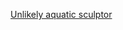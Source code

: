 ---
layout: post
wordpress_id: 1532
wordpress_url: http://noesbueno.com/archives/1532
date: '2012-09-20 14:03:18 -0500'
date_gmt: '2012-09-20 19:03:18 -0500'
body: |
  <p><a href="http://kottke.org/12/09/unlikely-aquatic-sculptor">Unlikely aquatic sculptor</a></p>
---